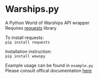 # Warships.py  
A  Python World of Warships API wrapper  
Requires [requests](http://docs.python-requests.org/en/master/) library    

To install requests:  
``pip install requests``    

Installation instruction:  
``pip install wowspy``    

Example usage can be found in ``example.py``  
Please consult offical documentation [here](https://developers.wargaming.net/reference)
